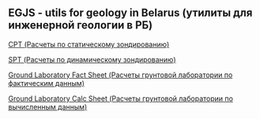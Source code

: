 ## EGJS - utils for geology in Belarus (утилиты для инженерной геологии в РБ)

[CPT (Расчеты по статическому зондированию)](https://vcxz09876.github.io/egjs/examples/cptCalcTable.html)

[SPT (Расчеты по динамическому зондированию)](https://vcxz09876.github.io/egjs/examples/sptCalcTable.html)

[Ground Laboratory Fact Sheet (Расчеты грунтовой лаборатории по фактическим данным)](https://vcxz09876.github.io/egjs/examples/groundLabFact.html)

[Ground Laboratory Calc Sheet (Расчеты грунтовой лаборатории по вычисленным данным)](https://vcxz09876.github.io/egjs/examples/groundLabCalc.html)
